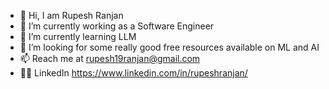 - 👋 Hi, I am Rupesh Ranjan
- 👀 I’m currently working as a Software Engineer
- 🌱 I’m currently learning LLM
- 💞️ I’m looking for some really good free resources available on ML and AI
- 📫 Reach me at rupesh19ranjan@gmail.com
- 🧑‍🏫 LinkedIn https://www.linkedin.com/in/rupeshranjan/

<!---
python-noobtopro/python-noobtopro is a ✨ special ✨ repository because its `README.md` (this file) appears on your GitHub profile.
You can click the Preview link to take a look at your changes.
--->

